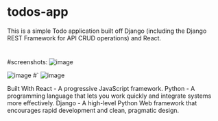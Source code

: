 # todos-app

This is a simple Todo application built off Django (including the Django REST Framework for API CRUD operations) and React.
#
#screenshots:
![image](https://user-images.githubusercontent.com/98088687/178454112-a56a8703-eb9c-4473-9245-3f1e84a6cd5b.png)

![image](https://user-images.githubusercontent.com/98088687/178451146-21bcf36a-b159-46e5-bd18-675698c93285.png)
#`
![image](https://user-images.githubusercontent.com/98088687/178454305-8f2ad64a-6a16-4a50-8e3b-75c32b2271be.png)


Built With
React - A progressive JavaScript framework.
Python - A programming language that lets you work quickly and integrate systems more effectively.
Django - A high-level Python Web framework that encourages rapid development and clean, pragmatic design.



